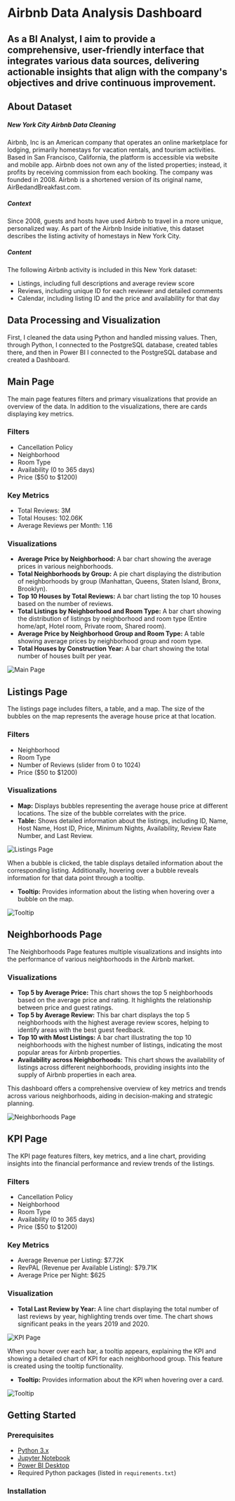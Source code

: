 # Airbnb Data Analysis Dashboard

## As a BI Analyst, I aim to provide a comprehensive, user-friendly interface that integrates various data sources, delivering actionable insights that align with the company's objectives and drive continuous improvement.

## About Dataset
##### New York City Airbnb Data Cleaning

Airbnb, Inc is an American company that operates an online marketplace for lodging, primarily homestays for vacation rentals, and tourism activities. Based in San Francisco, California, the platform is accessible via website and mobile app. Airbnb does not own any of the listed properties; instead, it profits by receiving commission from each booking. The company was founded in 2008. Airbnb is a shortened version of its original name, AirBedandBreakfast.com.

##### Context

Since 2008, guests and hosts have used Airbnb to travel in a more unique, personalized way. As part of the Airbnb Inside initiative, this dataset describes the listing activity of homestays in New York City.

##### Content

The following Airbnb activity is included in this New York dataset:

- Listings, including full descriptions and average review score
- Reviews, including unique ID for each reviewer and detailed comments
- Calendar, including listing ID and the price and availability for that day

## Data Processing and Visualization

First, I cleaned the data using Python and handled missing values. Then, through Python, I connected to the PostgreSQL database, created tables there, and then in Power BI I connected to the PostgreSQL database and created a Dashboard.

## Main Page

The main page features filters and primary visualizations that provide an overview of the data. In addition to the visualizations, there are cards displaying key metrics.

### Filters

- Cancellation Policy
- Neighborhood
- Room Type
- Availability (0 to 365 days)
- Price ($50 to $1200)

### Key Metrics

- Total Reviews: 3M
- Total Houses: 102.06K
- Average Reviews per Month: 1.16

### Visualizations

- **Average Price by Neighborhood:** A bar chart showing the average prices in various neighborhoods.
- **Total Neighborhoods by Group:** A pie chart displaying the distribution of neighborhoods by group (Manhattan, Queens, Staten Island, Bronx, Brooklyn).
- **Top 10 Houses by Total Reviews:** A bar chart listing the top 10 houses based on the number of reviews.
- **Total Listings by Neighborhood and Room Type:** A bar chart showing the distribution of listings by neighborhood and room type (Entire home/apt, Hotel room, Private room, Shared room).
- **Average Price by Neighborhood Group and Room Type:** A table showing average prices by neighborhood group and room type.
- **Total Houses by Construction Year:** A bar chart showing the total number of houses built per year.

![Main Page](https://github.com/user-attachments/assets/5e76a76c-e5b0-4c44-8a81-8b5b5f2d6b84)

## Listings Page

The listings page includes filters, a table, and a map. The size of the bubbles on the map represents the average house price at that location.

### Filters

- Neighborhood
- Room Type
- Number of Reviews (slider from 0 to 1024)
- Price ($50 to $1200)

### Visualizations

- **Map:** Displays bubbles representing the average house price at different locations. The size of the bubble correlates with the price.
- **Table:** Shows detailed information about the listings, including ID, Name, Host Name, Host ID, Price, Minimum Nights, Availability, Review Rate Number, and Last Review.

![Listings Page](https://github.com/user-attachments/assets/f1559115-bc14-4229-84f6-038abea0528d)

When a bubble is clicked, the table displays detailed information about the corresponding listing. Additionally, hovering over a bubble reveals information for that data point through a tooltip.

- **Tooltip:** Provides information about the listing when hovering over a bubble on the map.

![Tooltip](https://github.com/user-attachments/assets/1adfe1bf-6b0f-4ffb-97a2-a49d6d55324e)

## Neighborhoods Page

The Neighborhoods Page features multiple visualizations and insights into the performance of various neighborhoods in the Airbnb market.

### Visualizations

- **Top 5 by Average Price:** This chart shows the top 5 neighborhoods based on the average price and rating. It highlights the relationship between price and guest ratings.
- **Top 5 by Average Review:** This bar chart displays the top 5 neighborhoods with the highest average review scores, helping to identify areas with the best guest feedback.
- **Top 10 with Most Listings:** A bar chart illustrating the top 10 neighborhoods with the highest number of listings, indicating the most popular areas for Airbnb properties.
- **Availability across Neighborhoods:** This chart shows the availability of listings across different neighborhoods, providing insights into the supply of Airbnb properties in each area.

This dashboard offers a comprehensive overview of key metrics and trends across various neighborhoods, aiding in decision-making and strategic planning.

![Neighborhoods Page](https://github.com/user-attachments/assets/92578c64-546f-4701-bd0b-07ed307c5e97)

## KPI Page

The KPI page features filters, key metrics, and a line chart, providing insights into the financial performance and review trends of the listings.

### Filters

- Cancellation Policy
- Neighborhood
- Room Type
- Availability (0 to 365 days)
- Price ($50 to $1200)

### Key Metrics

- Average Revenue per Listing: $7.72K
- RevPAL (Revenue per Available Listing): $79.71K
- Average Price per Night: $625

### Visualization

- **Total Last Review by Year:** A line chart displaying the total number of last reviews by year, highlighting trends over time. The chart shows significant peaks in the years 2019 and 2020.

![KPI Page](https://github.com/user-attachments/assets/b38bc158-4dc1-42c3-b99a-376f9a860eac)

When you hover over each bar, a tooltip appears, explaining the KPI and showing a detailed chart of KPI for each neighborhood group. This feature is created using the tooltip functionality.

- **Tooltip:** Provides information about the KPI when hovering over a card.

![Tooltip](https://github.com/user-attachments/assets/fc60c134-3b39-4a31-b4e8-b114cbdce0f1)

## Getting Started

### Prerequisites

- [Python 3.x](https://www.python.org/downloads/)
- [Jupyter Notebook](https://jupyter.org/install)
- [Power BI Desktop](https://powerbi.microsoft.com/desktop/)
- Required Python packages (listed in `requirements.txt`)

### Installation

